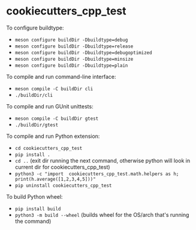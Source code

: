 # cookiecutters_cpp_test

To configure buildtype:

* `meson configure buildDir -Dbuildtype=debug`
* `meson configure buildDir -Dbuildtype=release`
* `meson configure buildDir -Dbuildtype=debugoptimized`
* `meson configure buildDir -Dbuildtype=minsize`
* `meson configure buildDir -Dbuildtype=plain`


To compile and run command-line interface:

* `meson compile -C buildDir cli`
* `./buildDir/cli`



To compile and run GUnit unittests:

* `meson compile -C buildDir gtest`
* `./buildDir/gtest`



To compile and run Python extension:

* `cd cookiecutters_cpp_test`
* `pip install .`
* `cd ..` (exit dir running the next command, otherwise python will look in current dir for cookiecutters_cpp_test)
* `python3 -c "import  cookiecutters_cpp_test.math.helpers as h; print(h.average([1,2,3,4,5]))"`
* `pip uninstall cookiecutters_cpp_test`

To build Python wheel:

* `pip install build`
* `python3 -m build --wheel` (builds wheel for the OS/arch that's running the command)
